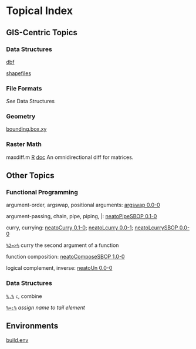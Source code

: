 Topical Index
=============

GIS-Centric Topics
------------------

### Data Structures

[dbf](../../7/0/dbf.md)

[shapefiles](../../../Pkgs/7/0)

### File Formats

_See_ Data Structures

### Geometry

[bounding.box.xy](../../5/0/bounding.box.xy.R)

### Raster Math

maxdiff.m
[R](../..//5/0/maxdiff.m.R)
[doc](../..//5/0/maxdiff.m.md)
An omnidirectional diff for matrices.

Other Topics
------------

### Functional Programming

argument-order, argswap, positional arguments:
[argswap 0.0-0](../../../Pkgs/4/0)

argument-passing, chain, pipe, piping, \|:
[neatoPipeSBOP 0.1-0](../../../Pkgs/3/0)

curry, currying:
[neatoCurry 0.1-0](../../../Pkgs/0);
[neatoLcurry 0.0-1](../../../Pkgs/1/0);
[neatoLcurrySBOP 0.0-0](../../../Pkgs/2/0)

[`%2=>%`](../../4/0/PC.2.EQ.GT.PC.R)
curry the second argument of a function

function composition:
[neatoComposeSBOP 1.0-0](../../../Pkgs/6/0)

logical complement, inverse:
[neatoUn 0.0-0](../../../Pkgs/5/0)


### Data Structures

[`%,%`](../../4/0/PC.CM.PC.R)
`c`, combine

[`%=:%`](../../4/0/PC.EQ.CO.PC.R)
_assign name to tail element_

Environments
------------

[build.env](../../4/0/build.env.md)

